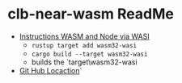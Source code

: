 # clb-near-wasm ReadMe

* [Instructions WASM and Node via WASI](https://radu-matei.com/blog/nodejs-wasi/)
  * `rustup target add wasm32-wasi`
  * `cargo build --target wasm32-wasi`
  * builds the `target\wasm32-wasi
* [Git Hub Locaction](https://github.com/radu-matei/node-wasi-examples)` 